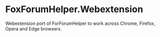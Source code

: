 # FoxForumHelper.Webextension
Webextension port of ForForumHelper to work across Chrome, Firefox, Opera and Edge browsers.
